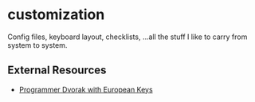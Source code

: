 # customization
Config files, keyboard layout, checklists, ...all the stuff I like to carry from system to system.


## External Resources

- [Programmer Dvorak with European Keys](https://github.com/asvd/programmer-dvorak-eu)

